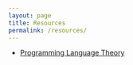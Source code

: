 ```yaml
---
layout: page
title: Resources
permalink: /resources/
---
```


* [Programming Language Theory](/pl-resources)
